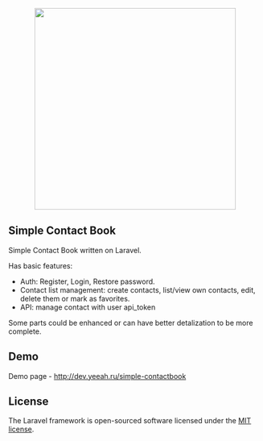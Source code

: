 <p align="center"><img src="https://res.cloudinary.com/dtfbvvkyp/image/upload/v1566331377/laravel-logolockup-cmyk-red.svg" width="400"></p>

## Simple Contact Book

Simple Contact Book written on Laravel.

Has basic features:

- Auth: Register, Login, Restore password.
- Contact list management: create contacts, list/view own contacts, edit, delete them or mark as favorites.
- API: manage contact with user api_token

Some parts could be enhanced or can have better detalization to be more complete.

## Demo

Demo page - http://dev.yeeah.ru/simple-contactbook

## License

The Laravel framework is open-sourced software licensed under the [MIT license](https://opensource.org/licenses/MIT).
